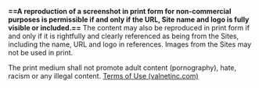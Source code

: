 **==A reproduction of a screenshot in print form for non-commercial purposes is permissible if and only if the URL, Site name and logo is fully visible or included.==** The content may also be reproduced in print form if and only if it is rightfully and clearly referenced as being from the Sites, including the name, URL and logo in references. Images from the Sites may not be used in print.

The print medium shall not promote adult content (pornography), hate, racism or any illegal content.
[Terms of Use (valnetinc.com)](https://www.valnetinc.com/en/terms-of-use)